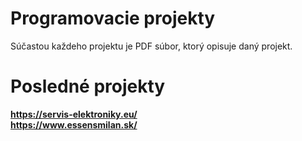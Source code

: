 # Programovacie projekty
Súčastou každeho projektu je PDF súbor, ktorý opisuje daný projekt.

# Posledné projekty
**https://servis-elektroniky.eu/** \
**https://www.essensmilan.sk/**


